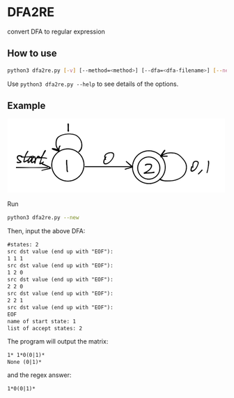 # DFA2RE
convert DFA to regular expression

## How to use
```bash
python3 dfa2re.py [-v] [--method=<method>] [--dfa=<dfa-filename>] [--new] [--cache=<path-to-store-dfa>] 
```

Use `python3 dfa2re.py --help` to see details of the options.

## Example
![example DFA image](./sampleDFA/example.png) 

Run
```bash
python3 dfa2re.py --new
```
Then, input the above DFA:
```
#states: 2
src dst value (end up with "EOF"):
1 1 1
src dst value (end up with "EOF"):
1 2 0
src dst value (end up with "EOF"):
2 2 0
src dst value (end up with "EOF"):
2 2 1
src dst value (end up with "EOF"):
EOF
name of start state: 1
list of accept states: 2
```

The program will output the matrix:
```
1* 1*0(0|1)* 
None (0|1)* 
```
and the regex answer:
```
1*0(0|1)*
```
